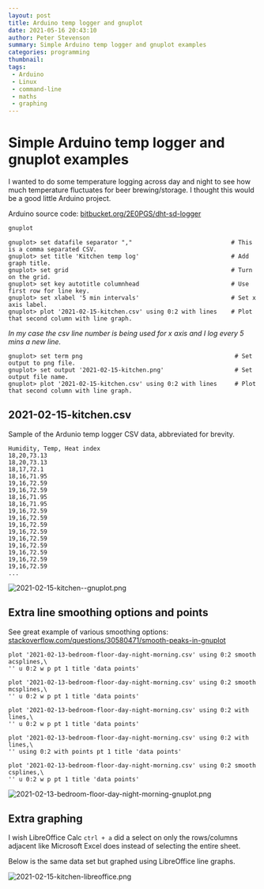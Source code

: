 ```yaml
---
layout: post
title: Arduino temp logger and gnuplot
date: 2021-05-16 20:43:10
author: Peter Stevenson
summary: Simple Arduino temp logger and gnuplot examples
categories: programming
thumbnail:
tags:
 - Arduino
 - Linux
 - command-line
 - maths
 - graphing
---
```


# Simple Arduino temp logger and gnuplot examples

I wanted to do some temperature logging across day and night to see how much temperature fluctuates for beer brewing/storage. I thought this would be a good little Arduino project.

Arduino source code: [bitbucket.org/2E0PGS/dht-sd-logger](https://bitbucket.org/2E0PGS/dht-sd-logger)

```sh
gnuplot
```

```
gnuplot> set datafile separator ","                            # This is a comma separated CSV.
gnuplot> set title 'Kitchen temp log'                          # Add graph title.
gnuplot> set grid                                              # Turn on the grid.
gnuplot> set key autotitle columnhead                          # Use first row for line key.
gnuplot> set xlabel '5 min intervals'                          # Set x axis label.
gnuplot> plot '2021-02-15-kitchen.csv' using 0:2 with lines    # Plot that second column with line graph.
```
_In my case the csv line number is being used for x axis and I log every 5 mins a new line._

```
gnuplot> set term png                                           # Set output to png file.
gnuplot> set output '2021-02-15-kitchen.png'                    # Set output file name.
gnuplot> plot '2021-02-15-kitchen.csv' using 0:2 with lines     # Plot that second column with line graph.
```

## 2021-02-15-kitchen.csv

Sample of the Ardunio temp logger CSV data, abbreviated for brevity.

```
Humidity, Temp, Heat index
18,20,73.13
18,20,73.13
18,17,72.1
18,16,71.95
19,16,72.59
19,16,72.59
18,16,71.95
18,16,71.95
19,16,72.59
19,16,72.59
19,16,72.59
19,16,72.59
19,16,72.59
19,16,72.59
19,16,72.59
19,16,72.59
19,16,72.59
...
```

![2021-02-15-kitchen--gnuplot.png](/blog/assets/2021-05-16/2021-02-15-kitchen-gnuplot.png)

## Extra line smoothing options and points

See great example of various smoothing options: [stackoverflow.com/questions/30580471/smooth-peaks-in-gnuplot](https://stackoverflow.com/questions/30580471/smooth-peaks-in-gnuplot)

```
plot '2021-02-13-bedroom-floor-day-night-morning.csv' using 0:2 smooth acsplines,\
'' u 0:2 w p pt 1 title 'data points'

plot '2021-02-13-bedroom-floor-day-night-morning.csv' using 0:2 smooth mcsplines,\
'' u 0:2 w p pt 1 title 'data points'

plot '2021-02-13-bedroom-floor-day-night-morning.csv' using 0:2 with lines,\
'' u 0:2 w p pt 1 title 'data points'

plot '2021-02-13-bedroom-floor-day-night-morning.csv' using 0:2 with lines,\
'' using 0:2 with points pt 1 title 'data points'

plot '2021-02-13-bedroom-floor-day-night-morning.csv' using 0:2 smooth csplines,\
'' u 0:2 w p pt 1 title 'data points'
```

![2021-02-13-bedroom-floor-day-night-morning-gnuplot.png](/blog/assets/2021-05-16/2021-02-13-bedroom-floor-day-night-morning-gnuplot.png)

## Extra graphing

I wish LibreOffice Calc `ctrl + a` did a select on only the rows/columns adjacent like Microsoft Excel does instead of selecting the entire sheet. 

Below is the same data set but graphed using LibreOffice line graphs.

![2021-02-15-kitchen-libreoffice.png](/blog/assets/2021-05-16/2021-02-15-kitchen-libreoffice.png)

